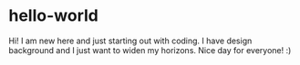 # hello-world
Hi! I am new here and just starting out with coding. I have design background and I just want to widen my horizons. Nice day for everyone! :)

